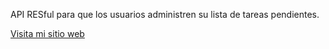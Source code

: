 
API RESful para que los usuarios administren su lista de tareas pendientes. 

[Visita mi sitio web](https://roadmap.sh/projects/todo-list-api)
